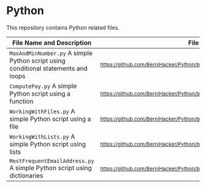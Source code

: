 # Python

This repository contains Python related files.

File Name and Description                                             | File Link   
--------------------------------------------------------------------- | ----------
<code>MaxAndMinNumber.py</code> A simple Python script using conditional statements and loops | <sub>https://github.com/BerniHacker/Python/blob/master/MaxAndMinNumber.py</sub>
<code>ComputePay.py</code> A simple Python script using a function | <sub>https://github.com/BerniHacker/Python/blob/master/CalculatePay.py</sub>
<code>WorkingWithFiles.py</code> A simple Python script using a file | <sub>https://github.com/BerniHacker/Python/blob/master/WorkingWithFiles.py</sub>
<code>WorkingWithLists.py</code> A simple Python script using lists | <sub>https://github.com/BerniHacker/Python/blob/master/WorkingWithLists.py</sub>
<code>MostFrequentEmailAddress.py</code> A simple Python script using dictionaries | <sub>https://github.com/BerniHacker/Python/blob/master/MostFrequentEmailAddress.py</sub>

